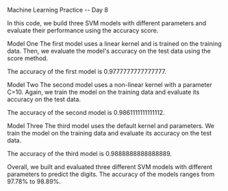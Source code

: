 Machine Learning Practice -- Day 8

In this code, we build three SVM models with different parameters and evaluate their performance using the accuracy score.

Model One
The first model uses a linear kernel and is trained on the training data. Then, we evaluate the model's accuracy on the test data using the score method.

The accuracy of the first model is 0.9777777777777777.

Model Two
The second model uses a non-linear kernel with a parameter C=10. Again, we train the model on the training data and evaluate its accuracy on the test data.

The accuracy of the second model is 0.9861111111111112.

Model Three
The third model uses the default kernel and parameters. We train the model on the training data and evaluate its accuracy on the test data.

The accuracy of the third model is 0.9888888888888889.

Overall, we built and evaluated three different SVM models with different parameters to predict the digits. The accuracy of the models ranges from 97.78% to 98.89%.
